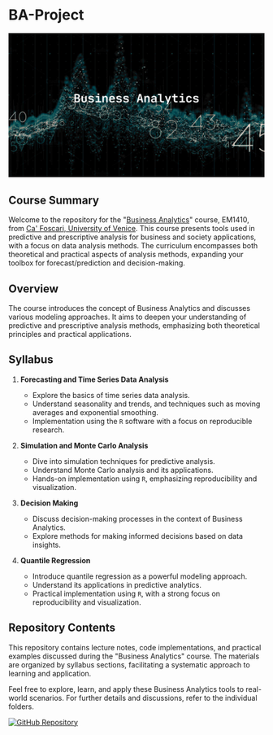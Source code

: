 # BA-Project

![](https://raw.githubusercontent.com/solar-san/BA-Project/main/docs/figures/BA-Project_header.png)

## Course Summary

Welcome to the repository for the "[Business Analytics](https://www.unive.it/data/course/382732/programma)" course, EM1410, from [Ca' Foscari, University of Venice](https://www.unive.it/pag/38967/). This course presents tools used in predictive and prescriptive analysis for business and society applications, with a focus on data analysis methods. The curriculum encompasses both theoretical and practical aspects of analysis methods, expanding your toolbox for forecast/prediction and decision-making.

## Overview

The course introduces the concept of Business Analytics and discusses various modeling approaches. It aims to deepen your understanding of predictive and prescriptive analysis methods, emphasizing both theoretical principles and practical applications.

## Syllabus

1. **Forecasting and Time Series Data Analysis**
   - Explore the basics of time series data analysis.
   - Understand seasonality and trends, and techniques such as moving averages and exponential smoothing.
   - Implementation using the `R` software with a focus on reproducible research.

2. **Simulation and Monte Carlo Analysis**
   - Dive into simulation techniques for predictive analysis.
   - Understand Monte Carlo analysis and its applications.
   - Hands-on implementation using `R`, emphasizing reproducibility and visualization.

3. **Decision Making**
   - Discuss decision-making processes in the context of Business Analytics.
   - Explore methods for making informed decisions based on data insights.

4. **Quantile Regression**
   - Introduce quantile regression as a powerful modeling approach.
   - Understand its applications in predictive analytics.
   - Practical implementation using `R`, with a strong focus on reproducibility and visualization.

## Repository Contents

This repository contains lecture notes, code implementations, and practical examples discussed during the "Business Analytics" course. The materials are organized by syllabus sections, facilitating a systematic approach to learning and application.

Feel free to explore, learn, and apply these Business Analytics tools to real-world scenarios. For further details and discussions, refer to the individual folders.

[![GitHub Repository](https://img.shields.io/badge/GitHub-View_on_GitHub-blue?style=flat&logo=GitHub)](https://github.com/solar-san/BA-Project)
